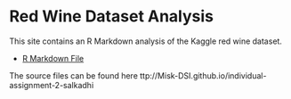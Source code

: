 # Red Wine Dataset Analysis

This site contains an R Markdown analysis of the Kaggle red wine dataset.

- [R Markdown File](./wine_report.html)

The source files can be found here ttp://Misk-DSI.github.io/individual-assignment-2-salkadhi